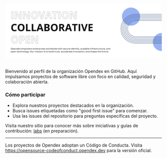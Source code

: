 ![Codigo Aierto de Opendex](https://github.com/Origonlabs/.github/blob/main/images/github-opendex-community.png)


## 

Bienvenido al perfil de la organización Opendex en GitHub. Aquí impulsamos proyectos de software libre con foco en calidad, seguridad y colaboración abierta.

### Cómo participar

- Explora nuestros proyectos destacados en la organización.
- Busca issues etiquetadas como "good first issue" para comenzar.
- Usa las issues del repositorio para preguntas específicas del proyecto.

Visita nuestro sitio para conocer más sobre iniciativas y guías de contribución: [labs](https://labs.opendex.dev) (en preparación).

----

Los proyectos de Opendex adoptan un Código de Conducta. Visita https://opensource-codeofconduct.opendex.dev para la versión oficial.
